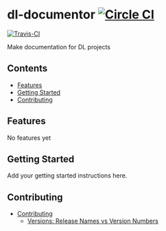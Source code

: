 # dl-documentor [![Circle CI](https://circleci.com/gh/cef62/dl-documentor/tree/master.svg?style=svg)](https://circleci.com/gh/cef62/dl-documentor/tree/master)
[![Travis-CI](https://travis-ci.org/cef62/dl-documentor.svg)](https://travis-ci.org/cef62/dl-documentor)

Make documentation for DL projects

<!-- START doctoc generated TOC please keep comment here to allow auto update -->
<!-- DON'T EDIT THIS SECTION, INSTEAD RE-RUN doctoc TO UPDATE -->
## Contents

- [Features](#features)
- [Getting Started](#getting-started)
- [Contributing](#contributing)

<!-- END doctoc generated TOC please keep comment here to allow auto update -->

## Features

No features yet

## Getting Started

Add your getting started instructions here.

## Contributing

- [Contributing](docs/contributing/index.md)
  - [Versions: Release Names vs Version Numbers](docs/contributing/versions/index.md)
